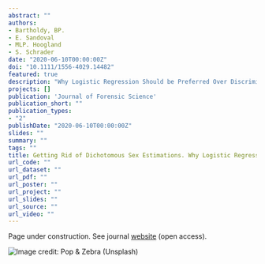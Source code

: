 ```yaml
---
abstract: ""
authors:
- Bartholdy, BP.
- E. Sandoval
- MLP. Hoogland
- S. Schrader
date: "2020-06-10T00:00:00Z"
doi: "10.1111/1556-4029.14482"
featured: true
description: "Why Logistic Regression Should be Preferred Over Discriminant Function Analysis"
projects: []
publication: 'Journal of Forensic Science'
publication_short: ""
publication_types:
- "2"
publishDate: "2020-06-10T00:00:00Z"
slides: ""
summary: ""
tags: ""
title: Getting Rid of Dichotomous Sex Estimations. Why Logistic Regression Should be Preferred Over Discriminant Function Analysis
url_code: ""
url_dataset: ""
url_pdf: ""
url_poster: ""
url_project: ""
url_slides: ""
url_source: ""
url_video: ""
---
```


Page under construction. See journal [website](https://onlinelibrary.wiley.com/doi/full/10.1111/1556-4029.14482) (open access).

![Image credit: Pop & Zebra (Unsplash)](/img/construction.jpg)